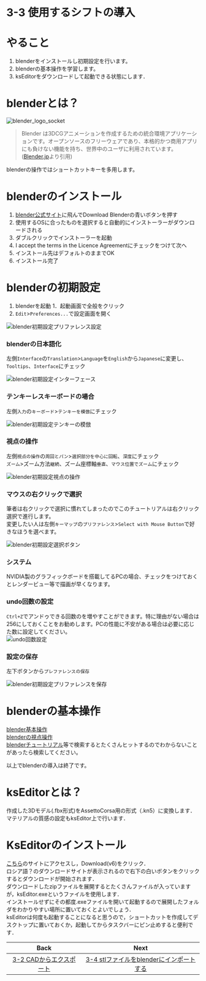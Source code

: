 # 3-3 使用するシフトの導入
# やること
1. blenderをインストールし初期設定を行います。  
1. blenderの基本操作を学習します。
1. ksEditorをダウンロードして起動できる状態にします．
# blenderとは？  
![blender_logo_socket](https://user-images.githubusercontent.com/81402033/122319391-89743500-cf5b-11eb-8c16-8e6cd646870a.png)

>Blender は3DCGアニメーションを作成するための統合環境アプリケーションです。オープンソースのフリーウェアであり、本格的かつ商用アプリにも負けない機能を持ち、世界中のユーザに利用されています。([Blender.jp](https://blender.jp/)より引用)  

blenderの操作ではショートカットキーを多用します。
# blenderのインストール
1. [blender公式サイト](https://www.blender.org/)に飛んでDownload Blenderの青いボタンを押す  
1. 使用するOSに合ったものを選択すると自動的にインストーラーがダウンロードされる  
1. ダブルクリックでインストーラーを起動  
1. I accept the terms in the Licence Agreementにチェックをつけて次へ  
1. インストール先はデフォルトのままでOK  
1. インストール完了  

# blenderの初期設定
1. blenderを起動
1．起動画面で全般をクリック
1. `Edit`>`Preferences...`で設定画面を開く  

![blender初期設定プリファレンス設定](https://user-images.githubusercontent.com/81402033/122319035-fdfaa400-cf5a-11eb-98be-c5cfc1147b04.jpg)


### blenderの日本語化
左側`Interface`の`Translation`>`Language`を`English`から`Japanese`に変更し、`Tooltips`、`Interface`にチェック  

![blender初期設定インターフェース](https://user-images.githubusercontent.com/81402033/122317825-179aec00-cf59-11eb-8c54-e2ae96fb2cbc.jpg)


### テンキーレスキーボードの場合
左側`入力`の`キーボード`>`テンキーを模倣`にチェック  

![blender初期設定テンキーの模倣](https://user-images.githubusercontent.com/81402033/122317986-58930080-cf59-11eb-8e20-ce2273c0f258.jpg)


### 視点の操作  
左側`視点の操作`の`周回とパン`>`選択部分を中心に回転`、`深度`にチェック  
`ズーム`>ズーム方法`継続`、ズーム座標軸`垂直`、`マウス位置でズーム`にチェック  

![blender初期設定視点の操作](https://user-images.githubusercontent.com/81402033/122318104-88da9f00-cf59-11eb-991c-a87ae839a77f.jpg)


### マウスの右クリックで選択  
筆者は右クリックで選択に慣れてしまったのでこのチュートリアルは右クリック選択で進行します。  
変更したい人は左側`キーマップ`の`プリファレンス`>`Select with Mouse Button`で好きなほうを選べます。  

![blender初期設定選択ボタン](https://user-images.githubusercontent.com/81402033/122318256-b9223d80-cf59-11eb-9e5e-5790a4b84ad6.jpg)

### システム
NVIDIA製のグラフィックボードを搭載してるPCの場合、チェックをつけておくとレンダービュー等で描画が早くなります。
### undo回数の設定
`Ctrl+Z`でアンドゥできる回数のを増やすことができます。特に理由がない場合は256にしておくことをお勧めします。PCの性能に不安がある場合は必要に応じた数に設定してください。  
![undo回数設定](https://user-images.githubusercontent.com/81402033/138585841-00b2462e-ed2b-452a-9642-24cd62443d01.png)

### 設定の保存
左下ボタンから`プレファレンスの保存`

![blender初期設定プリファレンスを保存](https://user-images.githubusercontent.com/81402033/122318501-1918e400-cf5a-11eb-80f4-7cba8123bae1.jpg)

# blenderの基本操作

[blender基本操作](https://czpanel.com/lecture/blender/basic/operation/)  
[blenderの視点操作](https://blender-cg.net/mausu-sitenn/)  
[blenderチュートリアル](https://www.google.com/search?q=blender+%E3%83%81%E3%83%A5%E3%83%BC%E3%83%88%E3%83%AA%E3%82%A2%E3%83%AB&rlz=1C1ASUM_enJP944JP944&oq=blender+%E3%83%81%E3%83%A5%E3%83%BC%E3%83%88%E3%83%AA%E3%82%A2%E3%83%AB&aqs=chrome..69i57.4696j0j4&sourceid=chrome&ie=UTF-8)等で検索するとたくさんヒットするのでわからないことがあったら検索してください。  

以上でblenderの導入は終了です。

# ksEditorとは？
作成した3Dモデル(.fbx形式)をAssettoCorsa用の形式（.kn5）に変換します．  
マテリアルの質感の設定もksEditor上で行います．  

# KsEditorのインストール
[こちら](https://ascobash.wordpress.com/2015/07/22/kseditor/)のサイトにアクセスし，Download(v6)をクリック．  
ロシア語？のダウンロードサイトが表示されるので右下の白いボタンをクリックするとダウンロードが開始されます．  
ダウンロードしたzipファイルを展開するとたくさんファイルが入っていますが，ksEditor.exeというファイルを使用します．  
インストールせずにその都度.exeファイルを開いて起動するので展開したフォルダをわかりやすい場所に置いておくとよいでしょう．  
ksEditorは何度も起動することになると思うので，ショートカットを作成してデスクトップに置いておくか，起動してからタスクバーにピン止めすると便利です．  


| Back | Next |
|:---:|:---:|
| [3-2 CADからエクスポート](https://github.com/JSAE-ARCHIVES/MOD-Tutorial/blob/main/3%E7%AB%A0%203D%E3%83%A2%E3%83%87%E3%83%AB%E3%81%AE%E4%BD%9C%E6%88%90/3-2%20CAD%E3%81%8B%E3%82%89%E3%82%A8%E3%82%AF%E3%82%B9%E3%83%9D%E3%83%BC%E3%83%88.md) | [3-4 stlファイルをblenderにインポートする](https://github.com/JSAE-ARCHIVES/MOD-Tutorial/blob/main/3%E7%AB%A0%203D%E3%83%A2%E3%83%87%E3%83%AB%E3%81%AE%E4%BD%9C%E6%88%90/3-4%20stl%E3%83%95%E3%82%A1%E3%82%A4%E3%83%AB%E3%82%92blender%E3%81%AB%E3%82%A4%E3%83%B3%E3%83%9D%E3%83%BC%E3%83%88%E3%81%99%E3%82%8B.md) |
